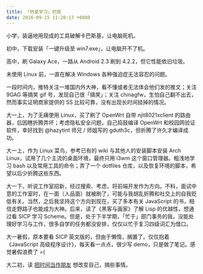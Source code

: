 ```yaml
---
title: 「热爱学习」的我
date: 2016-09-15 11:20:17 +0800
---
```


小学，装逼地用现成的工具破解卡巴斯基，让电脑死机。

初中，下载安装「一键升级至 win7.exe」，让电脑开不了机。

高中，刷 Galaxy Ace，一路从 Android 2.3 刷到 4.2.2，但它性能依旧垃圾。

未使用 Linux 前，一直在解决 Windows 各种强迫症无法容忍的问题。

一段时间内，推特关注一堆国内外大神，看不懂或者无法体会他们发的推文；关注 9GAG 等搞笑 gif 号，发现自己很「搞笑」；关注 chinagfw，生怕自己翻不出去，然而事实证明商家提供的 SS 比较可靠，没有出现长时间挂掉的情况。

大一上，为了无痛使用 Linux，买了刷了 OpenWrt 自带 njit8021xclient 的路由器，后因瞎折腾弄坏；考虑隐私安全问题，自己捣鼓编译 OpenWrt 和校园网验证软件，幸好找到 @hazytint 师兄 / 师姐写的 gduth3c，但折腾了许久才编译成功。

大一上，作为 Linux 菜鸟，参考已有的 wiki 与其他人的安装脚本安装 Arch Linux，试用了几个主流的桌面环境，最终只用 i3wm 这个窗口管理器。粗浅地学习 bash 以及常用工具的命令；弄了一个 dotfiles 仓库，以及恢复环境的脚本，希望以后少折腾这些东西。

大一下，听说工作室招新，经过搜索、考虑，将前端开发作为方向。不料，面试中意的工作室时，在一面（人品面）就被刷了，可能与我胡乱折腾和社交上的自我贬低有关。当然，之后我坚持这个方向到现在，买了多本有关 JavaScript 的书，相信走野路子也能成为大神。后来，读了《黑客与画家》了解 Lisp 的优越性，想通过看 SICP 学习 Scheme。但是，处于下半学期，「忙于」部门事务的我，没能处理好学习与工作，很多自学的任务都没安排，仅仅以忙于复习四级词汇为借口。

大一暑假，原本要看 SICP 英文版的，但由于懒惰，搁置了。仅仅抱着《JavaScript 高级程序设计》，每天看一点点，很少写 demo，只是做了笔记。感觉暑假浪费了 =(

大二初，读 [把时间当作朋友](http://zhibimo.com/read/xiaolai/ba-shi-jian-dang-zuo-peng-you/index.html) 想改变自己，搞些事情。
